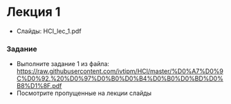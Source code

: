 # Лекция 1
- Слайды: HCI_lec_1.pdf


### Задание
- Выполните задание 1 из файла: https://raw.githubusercontent.com/ivtipm/HCI/master/%D0%A7%D0%9C%D0%92.%20%D0%97%D0%B0%D0%B4%D0%B0%D0%BD%D0%B8%D1%8F.pdf
- Посмотрите пропущенные на лекции слайды
